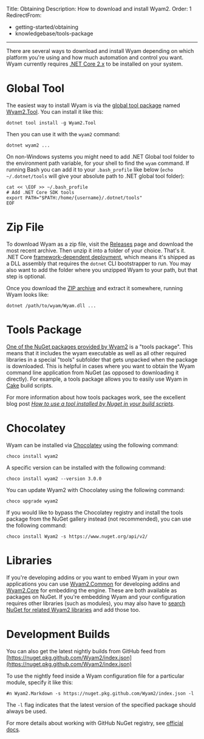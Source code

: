 Title: Obtaining
Description: How to download and install Wyam2.
Order: 1
RedirectFrom:
  - getting-started/obtaining
  - knowledgebase/tools-package
---
There are several ways to download and install Wyam depending on which platform you're using and how much automation and control you want. Wyam currently requires [.NET Core 2.x](https://www.microsoft.com/net/download) to be installed on your system.

# Global Tool

The easiest way to install Wyam is via the [global tool package](https://docs.microsoft.com/en-us/dotnet/core/tools/global-tools) named [Wyam2.Tool](https://www.nuget.org/packages/Wyam2.Tool/). You can install it like this:

```
dotnet tool install -g Wyam2.Tool
```

Then you can use it with the `wyam2` command:

```
dotnet wyam2 ...
```

On non-Windows systems you might need to add .NET Global tool folder to the environment path variable, for your shell to find the `wyam` command. If running Bash you can add it to your `.bash_profile` like below (`echo ~/.dotnet/tools` will give your absolute path to .NET global tool folder):
```
cat << \EOF >> ~/.bash_profile
# Add .NET Core SDK tools
export PATH="$PATH:/home/{username}/.dotnet/tools"
EOF
```

# Zip File

To download Wyam as a zip file, visit the [Releases](https://github.com/Wyam2/Wyam/releases) page and download the most recent archive. Then unzip it into a folder of your choice. That's it. .NET Core [framework-dependent deployment](https://docs.microsoft.com/en-us/dotnet/core/deploying/#framework-dependent-deployments-fdd), which means it's shipped as a DLL assembly that requires the `dotnet` CLI bootstrapper to run. You may also want to add the folder where you unzipped Wyam to your path, but that step is optional.

Once you download the [ZIP archive](https://github.com/Wyam2/Wyam/releases) and extract it somewhere, running Wyam looks like:

```
dotnet /path/to/wyam/Wyam.dll ...
```

# Tools Package

[One of the NuGet packages provided by Wyam2](https://www.nuget.org/packages/Wyam2) is a "tools package". This means that it includes the wyam executable as well as all other required libraries in a special "tools" subfolder that gets unpacked when the package is downloaded. This is helpful in cases where you want to obtain the Wyam command line application from NuGet (as opposed to downloading it directly). For example, a tools package allows you to easily use Wyam in [Cake](http://cakebuild.net/) build scripts.

For more information about how tools packages work, see the excellent blog post *[How to use a tool installed by Nuget in your build scripts](https://lostechies.com/joshuaflanagan/2011/06/24/how-to-use-a-tool-installed-by-nuget-in-your-build-scripts/)*.

# Chocolatey

Wyam can be installed via [Chocolatey](https://chocolatey.org/packages/wyam2) using the following command:

```
choco install wyam2
```

A specific version can be installed with the following command:

```
choco install wyam2 --version 3.0.0
```

You can update Wyam2 with Chocolatey using the following command:

```
choco upgrade wyam2
```

If you would like to bypass the Chocolatey registry and install the tools package from the NuGet gallery instead (not recommended), you can use the following command:

```
choco install Wyam2 -s https://www.nuget.org/api/v2/
```

# Libraries

If you're developing addins or you want to embed Wyam in your own applications you can use [Wyam2.Common](https://www.nuget.org/packages/Wyam2.Common) for developing addins and [Wyam2.Core](https://www.nuget.org/packages/Wyam2.Core) for embedding the engine. These are both available as packages on NuGet. If you're embedding Wyam and your configuration requires other libraries (such as modules), you may also have to [search NuGet for related Wyam2 libraries](https://www.nuget.org/packages?q=wyam2) and add those too.

# Development Builds

You can also get the latest nightly builds from GitHub feed from [https://nuget.pkg.github.com/Wyam2/index.json](https://nuget.pkg.github.com/Wyam2/index.json)

To use the nightly feed inside a Wyam configuration file for a particular module, specify it like this:

```
#n Wyam2.Markdown -s https://nuget.pkg.github.com/Wyam2/index.json -l
```

The `-l` flag indicates that the latest version of the specified package should always be used.

For more details about working with GitHub NuGet registry, see [official docs](https://docs.github.com/en/packages/working-with-a-github-packages-registry/working-with-the-nuget-registry).
